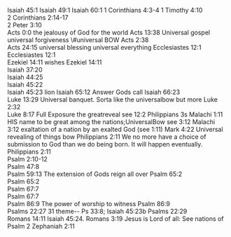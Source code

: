 Isaiah 45:1	
Isaiah 49:1	
Isaiah 60:1	
1 Corinthians 4:3-4	
1 Timothy 4:10	
2 Corinthians 2:14-17	
2 Peter 3:10	
Acts 0:0	the jealousy of God for the world
Acts 13:38	Universal gospel universal forgiveness \\#universal BOW
Acts 2:38	
Acts 24:15	universal blessing universal everything
Ecclesiastes 12:1	
Ecclesiastes 12:1	
Ezekiel 14:11	wishes
Ezekiel 14:11	
Isaiah 37:20	
Isaiah 44:25	
Isaiah 45:22	
Isaiah 45:23	lion
Isaiah 65:12	Answer Gods call
Isaiah 66:23	
Luke 13:29	Universal banquet. Sorta like the universalbow but more
Luke 2:32	
Luke 8:17	Full Exposure the greatreveal see 12:2 Philippians 3s
Malachi 1:11	HIS name to be great among the nations;UniversalBow see 3:12
Malachi 3:12	exaltation of a nation by an exalted God (see 1:11)
Mark 4:22	Universal revealing of things bow
Philippians 2:11	We no more have a choice of submission to God than we do being born. It will happen eventually.
Philippians 2:11	
Psalm 2:10-12	
Psalm 47:8	
Psalm 59:13	The extension of Gods reign all over
Psalm 65:2	
Psalm 65:2	
Psalm 67:7	
Psalm 67:7	
Psalm 86:9	The power of worship to witness
Psalm 86:9	
Psalms 22:27 31	theme-- Ps 33:8; Isaiah 45:23b
Psalms 22:29	
Romans 14:11	Isaiah 45:24.
Romans 3:19	Jesus is Lord of all: See nations of Psalm 2
Zephaniah 2:11	
